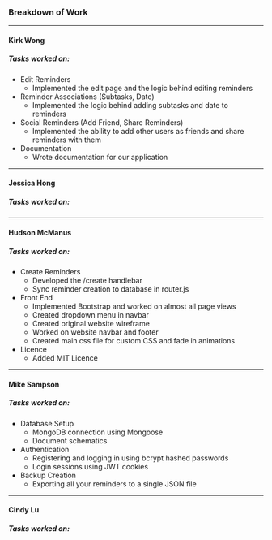 ### Breakdown of Work

---

#### Kirk Wong

##### Tasks worked on:

- Edit Reminders
  - Implemented the edit page and the logic behind editing reminders
- Reminder Associations (Subtasks, Date)
  - Implemented the logic behind adding subtasks and date to reminders
- Social Reminders (Add Friend, Share Reminders)
  - Implemented the ability to add other users as friends and share reminders with them
- Documentation
  - Wrote documentation for our application

---

#### Jessica Hong

##### Tasks worked on:

---

#### Hudson McManus

##### Tasks worked on:

- Create Reminders
  - Developed the /create handlebar
  - Sync reminder creation to database in router.js
- Front End
  - Implemented Bootstrap and worked on almost all page views
  - Created dropdown menu in navbar
  - Created original website wireframe
  - Worked on website navbar and footer
  - Created main css file for custom CSS and fade in animations
- Licence
  - Added MIT Licence

---

#### Mike Sampson

##### Tasks worked on:

- Database Setup
  - MongoDB connection using Mongoose
  - Document schematics
- Authentication
  - Registering and logging in using bcrypt hashed passwords
  - Login sessions using JWT cookies
- Backup Creation
  - Exporting all your reminders to a single JSON file

---

#### Cindy Lu

##### Tasks worked on:
